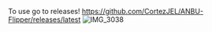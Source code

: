 To use go to releases!
https://github.com/CortezJEL/ANBU-Flipper/releases/latest
![IMG_3038](https://user-images.githubusercontent.com/53353250/233850835-3a65bc66-8dee-4704-9822-299b95c527d0.png)
